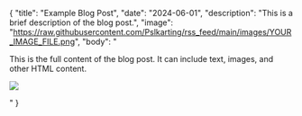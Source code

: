 {
  "title": "Example Blog Post",
  "date": "2024-06-01",
  "description": "This is a brief description of the blog post.",
  "image": "https://raw.githubusercontent.com/Pslkarting/rss_feed/main/images/YOUR_IMAGE_FILE.png",
  "body": "<p>This is the full content of the blog post. It can include text, images, and other HTML content.</p><p><img src='https://raw.githubusercontent.com/Pslkarting/rss_feed/main/images/YOUR_IMAGE_FILE.png'></p>"
}
